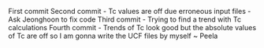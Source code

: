 First commit 
Second commit - Tc values are off due erroneous input files - Ask Jeonghoon to fix code 
Third commit - Trying to find a trend with Tc calculations 
Fourth commit - Trends of Tc look good but the absolute values of Tc are off so I am gonna write the UCF files by myself ~ Peela
